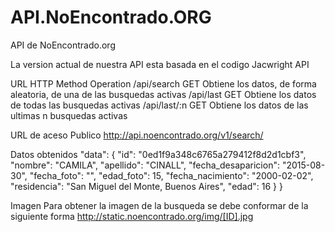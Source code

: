 # API.NoEncontrado.ORG
API de NoEncontrado.org

La version actual de nuestra API esta basada en el codigo Jacwright API 

URL                           HTTP Method   Operation
/api/search                   GET           Obtiene los datos, de forma aleatoria, de una de las busquedas activas
/api/last                     GET           Obtiene los datos de todas las busquedas activas
/api/last/:n                  GET           Obtiene los datos de las ultimas n busquedas activas



URL de aceso Publico
http://api.noencontrado.org/v1/search/

Datos obtenidos
    "data": {
        "id": "0ed1f9a348c6765a279412f8d2d1cbf3",
        "nombre": "CAMILA",
        "apellido": "CINALL",
        "fecha_desaparicion": "2015-08-30",
        "fecha_foto": "",
        "edad_foto": 15,
        "fecha_nacimiento": "2000-02-02",
        "residencia": "San Miguel del Monte, Buenos Aires",
        "edad": 16
    }
}

Imagen
Para obtener la imagen de la busqueda se debe conformar de la siguiente forma
http://static.noencontrado.org/img/[ID].jpg
